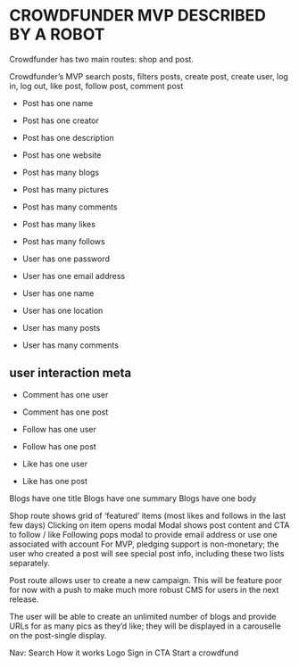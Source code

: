 # CROWDFUNDER MVP DESCRIBED BY A ROBOT

Crowdfunder has two main routes: shop and post.

Crowdfunder’s MVP search posts, filters posts, create post, create user, log in, log out, like post, follow post, comment post

- Post has one name
- Post has one creator
- Post has one description
- Post has one website
- Post has many blogs
- Post has many pictures
- Post has many comments
- Post has many likes
- Post has many follows

- User has one password
- User has one email address
- User has one name
- User has one location
- User has many posts
- User has many comments

## user interaction meta

- Comment has one user
- Comment has one post

- Follow has one user
- Follow has one post

- Like has one user
- Like has one post

Blogs have one title
Blogs have one summary
Blogs have one body

Shop route shows grid of ‘featured’ items (most likes and follows in the last few days)
Clicking on item opens modal
Modal shows post content and CTA to follow / like
Following pops modal to provide email address or use one associated with account
For MVP, pledging support is non-monetary; the user who created a post will see special post info, including these two lists separately.

Post route allows user to create a new campaign. This will be feature poor for now with a push to make much more robust CMS for users in the next release.

The user will be able to create an unlimited number of blogs and provide URLs for as many pics as they’d like; they will be displayed in a carouselle on the post-single display.

Nav:
Search
How it works
Logo
Sign in
CTA Start a crowdfund
